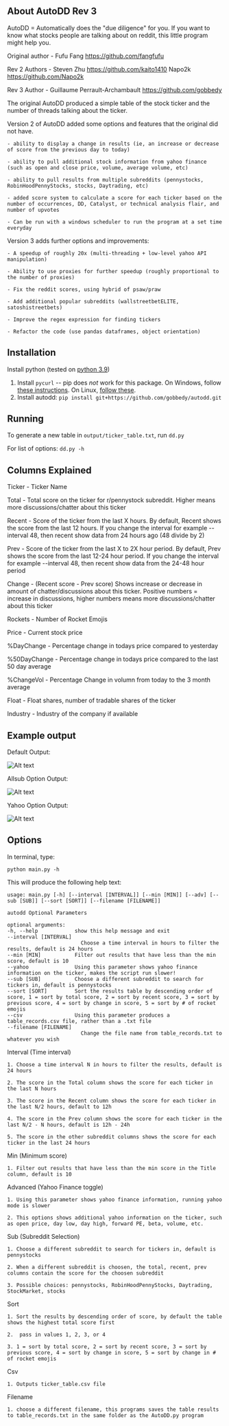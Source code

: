 ## About AutoDD Rev 3

AutoDD = Automatically does the "due diligence" for you. 
If you want to know what stocks people are talking about on reddit, this little program might help you. 

Original author - Fufu Fang https://github.com/fangfufu

Rev 2 Authors - Steven Zhu https://github.com/kaito1410 Napo2k https://github.com/Napo2k

Rev 3 Author - Guillaume Perrault-Archambault https://github.com/gobbedy

The original AutoDD produced a simple table of the stock ticker and the number of threads talking about the ticker.

Version 2 of AutoDD added some options and features that the original did not have.

	- ability to display a change in results (ie, an increase or decrease of score from the previous day to today)
	
	- ability to pull additional stock information from yahoo finance (such as open and close price, volume, average volume, etc)
	
	- ability to pull results from multiple subreddits (pennystocks, RobinHoodPennyStocks, stocks, Daytrading, etc)
	
	- added score system to calculate a score for each ticker based on the number of occurrences, DD, Catalyst, or technical analysis flair, and number of upvotes
	
	- Can be run with a windows scheduler to run the program at a set time everyday

Version 3 adds further options and improvements:

	- A speedup of roughly 20x (multi-threading + low-level yahoo API manipulation)

	- Ability to use proxies for further speedup (roughly proportional to the number of proxies)

    - Fix the reddit scores, using hybrid of psaw/praw

    - Add additional popular subreddits (wallstreetbetELITE, satoshistreetbets)

    - Improve the regex expression for finding tickers

    - Refactor the code (use pandas dataframes, object orientation)

## Installation 

Install python (tested on [python 3.9](https://www.python.org/downloads/release/python-392/))

1. Install ```pycurl``` -- pip does *not* work for this package. On Windows, follow [these instructions](https://stackoverflow.com/a/53598619/8112889). On Linux, [follow these](https://stackoverflow.com/a/58959751/8112889).
2. Install autodd: ```pip install git+https://github.com/gobbedy/autodd.git```

## Running
	
To generate a new table in ```output/ticker_table.txt```, run ```dd.py```

For list of options: ```dd.py -h```

## Columns Explained

Ticker - Ticker Name

Total - Total score on the ticker for r/pennystock subreddit. Higher means more discussions/chatter about this ticker

Recent - Score of the ticker from the last X hours. By default, Recent shows the score from the last 12 hours. If you change the interval for example --interval 48, then recent show data from 24 hours ago (48 divide by 2)

Prev - Score of the ticker from the last X to 2X hour period. By default, Prev shows the score from the last 12-24 hour period. If you change the interval for example --interval 48, then recent show data from the 24-48 hour period

Change - (Recent score - Prev score) Shows increase or decrease in amount of chatter/discussions about this ticker. Positive numbers = increase in discussions, higher numbers means more discussions/chatter about this ticker

Rockets - Number of Rocket Emojis

Price - Current stock price

%DayChange - Percentage change in todays price compared to yesterday

%50DayChange - Percentage change in todays price compared to the last 50 day average

%ChangeVol - Percentage Change in volumn from today to the 3 month average

Float - Float shares, number of tradable shares of the ticker

Industry - Industry of the company if available

## Example output

Default Output:

![Alt text](img/default_table.JPG?raw=true "Title")

Allsub Option Output:

![Alt text](img/allsub_option.JPG?raw=true "Title")

Yahoo Option Output:

![Alt text](img/yahoo_option.JPG?raw=true "Title")

## Options

In terminal, type:

	python main.py -h
	
This will produce the following help text:

	usage: main.py [-h] [--interval [INTERVAL]] [--min [MIN]] [--adv] [--sub [SUB]] [--sort [SORT]] [--filename [FILENAME]]

	autodd Optional Parameters

	optional arguments:
	-h, --help            show this help message and exit
	--interval [INTERVAL]
							Choose a time interval in hours to filter the results, default is 24 hours
	--min [MIN]           Filter out results that have less than the min score, default is 10
	--yahoo               Using this parameter shows yahoo finance information on the ticker, makes the script run slower!
	--sub [SUB]           Choose a different subreddit to search for tickers in, default is pennystocks
	--sort [SORT]         Sort the results table by descending order of score, 1 = sort by total score, 2 = sort by recent score, 3 = sort by previous score, 4 = sort by change in score, 5 = sort by # of rocket emojis
	--csv                 Using this parameter produces a table_records.csv file, rather than a .txt file
	--filename [FILENAME]
							Change the file name from table_records.txt to whatever you wish
			
			
			
Interval (Time interval)

	1. Choose a time interval N in hours to filter the results, default is 24 hours
	
	2. The score in the Total column shows the score for each ticker in the last N hours
	
	3. The score in the Recent column shows the score for each ticker in the last N/2 hours, default to 12h
	
	4. The score in the Prev column shows the score for each ticker in the last N/2 - N hours, default is 12h - 24h
	
	5. The score in the other subreddit columns shows the score for each ticker in the last 24 hours
	
	
Min (Minimum score)

	1. Filter out results that have less than the min score in the Title column, default is 10
	
	
Advanced (Yahoo Finance toggle)

	1. Using this parameter shows yahoo finance information, running yahoo mode is slower
	
	2. This options shows additional yahoo information on the ticker, such as open price, day low, day high, forward PE, beta, volume, etc.
	
	
Sub (Subreddit Selection)

	1. Choose a different subreddit to search for tickers in, default is pennystocks
	
	2. When a different subreddit is choosen, the total, recent, prev columns contain the score for the choosen subreddit
	
	3. Possible choices: pennystocks, RobinHoodPennyStocks, Daytrading, StockMarket, stocks


Sort

	1. Sort the results by descending order of score, by default the table shows the highest total score first
	
	2.  pass in values 1, 2, 3, or 4
	
	3. 1 = sort by total score, 2 = sort by recent score, 3 = sort by previous score, 4 = sort by change in score, 5 = sort by change in # of rocket emojis

Csv 

	1. Outputs ticker_table.csv file

Filename

	1. choose a different filename, this programs saves the table results to table_records.txt in the same folder as the AutoDD.py program

